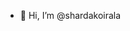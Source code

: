 - 👋 Hi, I’m @shardakoirala


<!---
shardakoirala/shardakoirala is a ✨ special ✨ repository because its `README.md` (this file) appears on your GitHub profile.
You can click the Preview link to take a look at your changes.
--->
